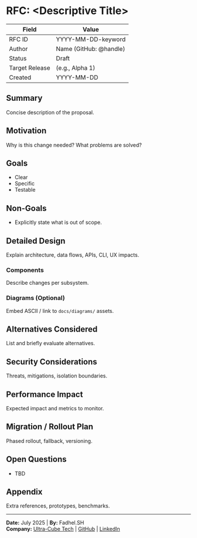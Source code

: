 # RFC: \<Descriptive Title\>

| Field | Value |
|-------|-------|
| RFC ID | YYYY-MM-DD-keyword |
| Author | Name (GitHub: @handle) |
| Status | Draft |
| Target Release | (e.g., Alpha 1) |
| Created | YYYY-MM-DD |

## Summary

Concise description of the proposal.

## Motivation

Why is this change needed? What problems are solved?

## Goals

- Clear
- Specific
- Testable

## Non-Goals

- Explicitly state what is out of scope.

## Detailed Design

Explain architecture, data flows, APIs, CLI, UX impacts.

### Components

Describe changes per subsystem.

### Diagrams (Optional)

Embed ASCII / link to `docs/diagrams/` assets.

## Alternatives Considered

List and briefly evaluate alternatives.

## Security Considerations

Threats, mitigations, isolation boundaries.

## Performance Impact

Expected impact and metrics to monitor.

## Migration / Rollout Plan

Phased rollout, fallback, versioning.

## Open Questions

- TBD

## Appendix

Extra references, prototypes, benchmarks.

---
**Date:** July 2025 | **By:** Fadhel.SH  
**Company:** [Ultra-Cube Tech](https://ucubetech.com) | [GitHub](https://github.com/Ultra-Cube/) | [LinkedIn](https://www.linkedin.com/company/ultra-cube)
